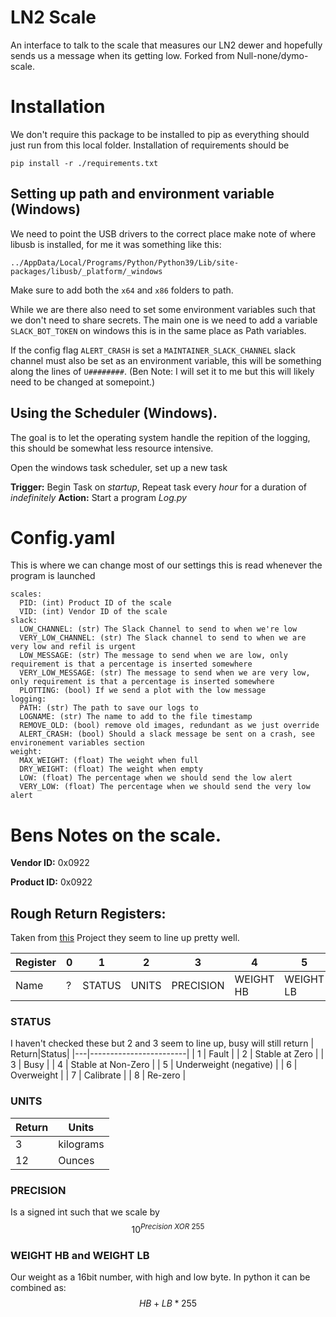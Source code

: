 # LN2 Scale
An interface to talk to the scale that measures our LN2 dewer and hopefully sends us a message when its getting low. Forked from Null-none/dymo-scale. 

# Installation
We don't require this package to be installed to pip as everything should just run from this local folder. Installation of requirements should be 
```
pip install -r ./requirements.txt
```

## Setting up path and environment variable (Windows)
We need to point the USB drivers to the correct place make note of where libusb is installed, for me it was something like this:
```
../AppData/Local/Programs/Python/Python39/Lib/site-packages/libusb/_platform/_windows
```
Make sure to add both the `x64` and `x86` folders to path.

While we are there also need to set some environment variables such that we don't need to share secrets. The main one is we need to add a variable `SLACK_BOT_TOKEN` on windows this is in the same place as Path variables.

If the config flag `ALERT_CRASH` is set a `MAINTAINER_SLACK_CHANNEL` slack channel must also be set as an environment variable, this will be something along the lines of `U########`. (Ben Note: I will set it to me but this will likely need to be changed at somepoint.)

## Using the Scheduler (Windows).
The goal is to let the operating system handle the repition of the logging, this should be somewhat less resource intensive.

Open the windows task scheduler, set up a new task

**Trigger:** Begin Task on *startup*, Repeat task every *hour* for a duration of *indefinitely*
**Action:** Start a program *Log.py*

# Config.yaml
This is where we can change most of our settings this is read whenever the program is launched
```
scales:
  PID: (int) Product ID of the scale
  VID: (int) Vendor ID of the scale
slack:
  LOW_CHANNEL: (str) The Slack Channel to send to when we're low
  VERY_LOW_CHANNEL: (str) The Slack channel to send to when we are very low and refil is urgent
  LOW_MESSAGE: (str) The message to send when we are low, only requirement is that a percentage is inserted somewhere
  VERY_LOW_MESSAGE: (str) The message to send when we are very low, only requirement is that a percentage is inserted somewhere
  PLOTTING: (bool) If we send a plot with the low message
logging:
  PATH: (str) The path to save our logs to
  LOGNAME: (str) The name to add to the file timestamp
  REMOVE_OLD: (bool) remove old images, redundant as we just override
  ALERT_CRASH: (bool) Should a slack message be sent on a crash, see environement variables section
weight:
  MAX_WEIGHT: (float) The weight when full
  DRY_WEIGHT: (float) The weight when empty
  LOW: (float) The percentage when we should send the low alert
  VERY_LOW: (float) The percentage when we should send the very low alert
```
# Bens Notes on the scale.
**Vendor ID:** 0x0922

**Product ID:** 0x0922

## Rough Return Registers:
Taken from [this](https://gist.github.com/tresf/898ab2d4d259aef2d4f7) Project they seem to line up pretty well.

Register| 0 | 1      | 2     | 3         | 4        | 5        |
|--------|---|--------|-------|-----------|----------|----------|
|Name| ? | STATUS | UNITS | PRECISION | WEIGHT HB | WEIGHT LB |
 ### STATUS
 I haven't checked these but 2 and 3 seem to line up, busy will still return
| Return|Status|
|---|------------------------|
| 1 |         Fault          |
| 2 |     Stable at Zero     |
| 3 |          Busy          |
| 4 |   Stable at Non-Zero   |
| 5 | Underweight (negative) |
| 6 |       Overweight       |
| 7 |        Calibrate       |
| 8 |         Re-zero        |

### UNITS
| Return|Units|
|---|------------------------|
| 3|         kilograms          |
| 12 |     Ounces     |

### PRECISION
Is a signed int such that we scale by
$$10^{Precision \ XOR \ 255}$$

### WEIGHT HB and WEIGHT LB
Our weight as a 16bit number, with high and low byte. In python it can be combined as:
$$HB+LB*255$$